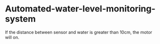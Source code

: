 # Automated-water-level-monitoring-system

If the distance between sensor and water is greater than 10cm, the motor will on.

